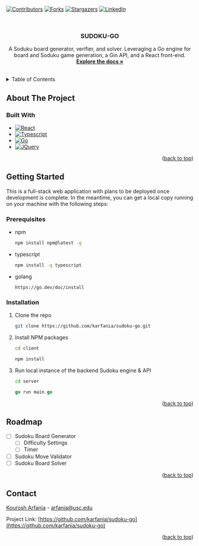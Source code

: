 
<a name="readme-top"></a>

<!-- PROJECT SHIELDS -->
<!--
*** I'm using markdown "reference style" links for readability.
*** Reference links are enclosed in brackets [ ] instead of parentheses ( ).
*** See the bottom of this document for the declaration of the reference variables
*** for contributors-url, forks-url, etc. This is an optional, concise syntax you may use.
*** https://www.markdownguide.org/basic-syntax/#reference-style-links
-->
[![Contributors][contributors-shield]][contributors-url]
[![Forks][forks-shield]][forks-url]
[![Stargazers][stars-shield]][stars-url]
[![LinkedIn][linkedin-shield]][linkedin-url]

<!-- PROJECT LOGO -->
<br />
<div align="center">
  <!-- <a href="https://github.com/karfania/sudoku-go">
    <img src="images/logo.png" alt="Logo" width="80" height="80">
  </a> -->

<h3 align="center">SUDOKU-GO</h3>

  <p align="center">
    A Soduku board generator, verifier, and solver. Leveraging a Go engine for board and Soduku game generation, a Gin API, and a React front-end.
    <br />
    <a href="https://github.com/karfania/sudoku-go"><strong>Explore the docs »</strong></a>
    <br />
    <br />
    <!-- <a href="https://github.com/karfania/sudoku-go">View Demo</a>
    ·
    <a href="https://github.com/karfania/sudoku-go/issues">Report Bug</a>
    ·
    <a href="https://github.com/karfania/sudoku-go/issues">Request Feature</a> -->
  </p>
</div>



<!-- TABLE OF CONTENTS -->
<details>
  <summary>Table of Contents</summary>
  <ol>
    <li>
      <a href="#about-the-project">About The Project</a>
      <ul>
        <li><a href="#built-with">Built With</a></li>
      </ul>
    </li>
    <li>
      <a href="#getting-started">Getting Started</a>
      <ul>
        <li><a href="#prerequisites">Prerequisites</a></li>
        <li><a href="#installation">Installation</a></li>
      </ul>
    </li>
    <li><a href="#usage">Usage</a></li>
    <li><a href="#roadmap">Roadmap</a></li>
    <li><a href="#contributing">Contributing</a></li>
    <li><a href="#license">License</a></li>
    <li><a href="#contact">Contact</a></li>
    <li><a href="#acknowledgments">Acknowledgments</a></li>
  </ol>
</details>



<!-- ABOUT THE PROJECT -->
## About The Project

<!-- [![Product Name Screen Shot][product-screenshot]](https://example.com) -->
<!-- 

<p align="right">(<a href="#readme-top">back to top</a>)</p> -->



### Built With

* [![React][React.js]][React-url]
* [![Typescript][Typescriptlang]][Typescript-url]
* [![Go][Golang]][Go-url]
* [![JQuery][JQuery.com]][JQuery-url]

<p align="right">(<a href="#readme-top">back to top</a>)</p>



<!-- GETTING STARTED -->
## Getting Started
This is a full-stack web application with plans to be deployed once development is complete. In the meantime, you can get a local copy running on your machine with the following steps:


### Prerequisites

* npm
  ```sh
  npm install npm@latest -g
  ```
* typescript
  ```sh
  npm install -g typescript
  ```
* golang
    ```
    https://go.dev/doc/install
    ```
### Installation

1. Clone the repo
   ```sh
   git clone https://github.com/karfania/sudoku-go.git
   ```
2. Install NPM packages
   ```sh
   cd client
   ```
   ```sh
   npm install
   ```
3. Run local instance of the backend Sudoku engine & API
   ```sh
   cd server
   ```
   ```go
   go run main.go
   ```

<p align="right">(<a href="#readme-top">back to top</a>)</p>


<!-- ROADMAP -->
## Roadmap

- [ ] Sudoku Board Generator
  - [ ] Difficulty Settings
  - [ ] Timer
- [ ] Sudoku Move Validator
- [ ] Sudoku Board Solver

<p align="right">(<a href="#readme-top">back to top</a>)</p>

<!-- CONTACT -->
## Contact

[Kourosh Arfania](https://karfania.github.io) - arfania@usc.edu

Project Link: [https://github.com/karfania/sudoku-go](https://github.com/karfania/sudoku-go)

<p align="right">(<a href="#readme-top">back to top</a>)</p>

<!-- MARKDOWN LINKS & IMAGES -->
<!-- https://www.markdownguide.org/basic-syntax/#reference-style-links -->
[contributors-shield]: https://img.shields.io/github/contributors/karfania/sudoku-go.svg?style=for-the-badge
[contributors-url]: https://github.com/karfania/sudoku-go/graphs/contributors
[forks-shield]: https://img.shields.io/github/forks/karfania/sudoku-go.svg?style=for-the-badge
[forks-url]: https://github.com/karfania/sudoku-go/network/members
[stars-shield]: https://img.shields.io/github/stars/karfania/sudoku-go.svg?style=for-the-badge
[stars-url]: https://github.com/karfania/sudoku-go/stargazers
[linkedin-shield]: https://img.shields.io/badge/-LinkedIn-black.svg?style=for-the-badge&logo=linkedin&colorB=555
[linkedin-url]: https://www.linkedin.com/in/karfania/
[product-screenshot]: images/screenshot.png
[React.js]: https://img.shields.io/badge/React-20232A?style=for-the-badge&logo=react&logoColor=61DAFB
[React-url]: https://reactjs.org/
[JQuery.com]: https://img.shields.io/badge/jQuery-0769AD?style=for-the-badge&logo=jquery&logoColor=white
[JQuery-url]: https://jquery.com 
[Golang]: https://img.shields.io/badge/go-%2300ADD8.svg?style=for-the-badge&logo=go&logoColor=white
[Go-url]: https://go.dev/
[Typescriptlang]: https://img.shields.io/badge/typescript-%23007ACC.svg?style=for-the-badge&logo=typescript&logoColor=white
[Typescript-url]: https://www.typescriptlang.org
